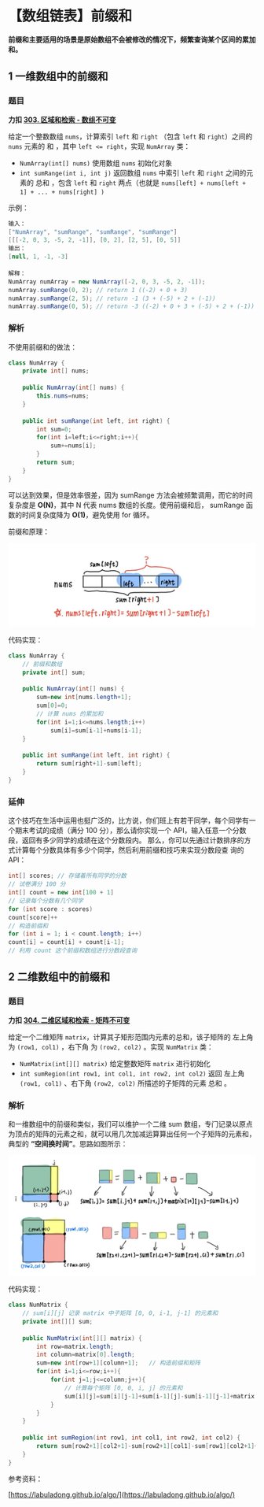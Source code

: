 # 【数组链表】前缀和


**前缀和主要适⽤的场景是原始数组不会被修改的情况下，频繁查询某个区间的累加和。**  

## 1 一维数组中的前缀和

### 题目

**力扣 [303. 区域和检索 - 数组不可变](https://leetcode.cn/problems/range-sum-query-immutable/)**

给定一个整数数组  `nums`，计算索引 `left` 和 `right` （包含 `left` 和 `right`）之间的 `nums` 元素的 和 ，其中 `left <= right`，实现 `NumArray` 类：

- `NumArray(int[] nums)` 使用数组 `nums` 初始化对象
- `int sumRange(int i, int j)` 返回数组 `nums` 中索引 `left` 和 `right` 之间的元素的 总和 ，包含 `left` 和 `right` 两点（也就是 `nums[left] + nums[left + 1] + ... + nums[right] )`

示例：

```java
输入：
["NumArray", "sumRange", "sumRange", "sumRange"]
[[[-2, 0, 3, -5, 2, -1]], [0, 2], [2, 5], [0, 5]]
输出：
[null, 1, -1, -3]

解释：
NumArray numArray = new NumArray([-2, 0, 3, -5, 2, -1]);
numArray.sumRange(0, 2); // return 1 ((-2) + 0 + 3)
numArray.sumRange(2, 5); // return -1 (3 + (-5) + 2 + (-1)) 
numArray.sumRange(0, 5); // return -3 ((-2) + 0 + 3 + (-5) + 2 + (-1))
```

### 解析

不使用前缀和的做法：

```java
class NumArray {
    private int[] nums;

    public NumArray(int[] nums) {
        this.nums=nums;
    }
    
    public int sumRange(int left, int right) {
        int sum=0;
        for(int i=left;i<=right;i++){
            sum+=nums[i];
        }
        return sum;
    }
}
```

可以达到效果，但是效率很差，因为 sumRange ⽅法会被频繁调⽤，⽽它的时间复杂度是 **O(N)**，其中 N 代表 nums 数组的⻓度。使⽤前缀和后， sumRange 函数的时间复杂度降为 **O(1)**，避免使用 for 循环。

前缀和原理：

![img1](/img/labuladong/1-1.png)

代码实现：

```java
class NumArray {
    // 前缀和数组
    private int[] sum;

    public NumArray(int[] nums) {
        sum=new int[nums.length+1];
        sum[0]=0;
        // 计算 nums 的累加和
        for(int i=1;i<=nums.length;i++)
            sum[i]=sum[i-1]+nums[i-1];
    }
    
    public int sumRange(int left, int right) {
        return sum[right+1]-sum[left];
    }
}
```

### 延伸

这个技巧在⽣活中运⽤也挺⼴泛的，⽐⽅说，你们班上有若⼲同学，每个同学有⼀个期末考试的成绩（满分
100 分），那么请你实现⼀个 API，输⼊任意⼀个分数段，返回有多少同学的成绩在这个分数段内。
那么，你可以先通过计数排序的⽅式计算每个分数具体有多少个同学，然后利⽤前缀和技巧来实现分数段查
询的 API：  

```java
int[] scores; // 存储着所有同学的分数
// 试卷满分 100 分
int[] count = new int[100 + 1]
// 记录每个分数有⼏个同学
for (int score : scores)
count[score]++
// 构造前缀和
for (int i = 1; i < count.length; i++)
count[i] = count[i] + count[i-1];
// 利⽤ count 这个前缀和数组进⾏分数段查询
```

## 2 二维数组中的前缀和

### 题目

**力扣 [304. 二维区域和检索 - 矩阵不可变](https://leetcode.cn/problems/range-sum-query-2d-immutable/)**

给定一个二维矩阵 `matrix`，计算其子矩形范围内元素的总和，该子矩阵的 左上角 为 `(row1, col1)` ，右下角 为 `(row2, col2)` 。实现 `NumMatrix` 类：

- `NumMatrix(int[][] matrix)` 给定整数矩阵 `matrix` 进行初始化
- `int sumRegion(int row1, int col1, int row2, int col2)` 返回 左上角 `(row1, col1)` 、右下角 `(row2, col2)` 所描述的子矩阵的元素 总和 。

### 解析

和⼀维数组中的前缀和类似，我们可以维护⼀个⼆维 sum 数组，专⻔记录以原点为顶点的矩阵的元素之和，就可以⽤⼏次加减运算算出任何⼀个⼦矩阵的元素和，典型的 **“空间换时间”**。思路如图所示：

![img2](/img/labuladong/1-2.png)

代码实现：

```java
class NumMatrix {
    // sum[i][j] 记录 matrix 中⼦矩阵 [0, 0, i-1, j-1] 的元素和
    private int[][] sum;

    public NumMatrix(int[][] matrix) {
        int row=matrix.length;
        int column=matrix[0].length;
        sum=new int[row+1][column+1];	// 构造前缀和矩阵
        for(int i=1;i<=row;i++){
            for(int j=1;j<=column;j++){
                // 计算每个矩阵 [0, 0, i, j] 的元素和
                sum[i][j]=sum[i][j-1]+sum[i-1][j]-sum[i-1][j-1]+matrix[i-1][j-1];
            }
        }
    }
    
    public int sumRegion(int row1, int col1, int row2, int col2) {
        return sum[row2+1][col2+1]-sum[row2+1][col1]-sum[row1][col2+1]+sum[row1][col1];
    }
}
```



参考资料：

[https://labuladong.github.io/algo/](https://labuladong.github.io/algo/)

